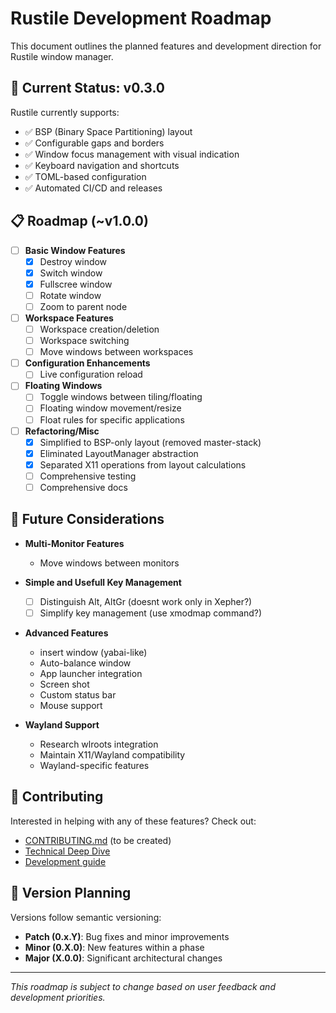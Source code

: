 # Rustile Development Roadmap

This document outlines the planned features and development direction for Rustile window manager.

## 🎯 Current Status: v0.3.0

Rustile currently supports:
- ✅ BSP (Binary Space Partitioning) layout
- ✅ Configurable gaps and borders
- ✅ Window focus management with visual indication
- ✅ Keyboard navigation and shortcuts
- ✅ TOML-based configuration
- ✅ Automated CI/CD and releases

## 📋 Roadmap (~v1.0.0)

- [ ] **Basic Window Features**
  - [x] Destroy window
  - [x] Switch window
  - [x] Fullscree window
  - [ ] Rotate window
  - [ ] Zoom to parent node

- [ ] **Workspace Features**
  - [ ] Workspace creation/deletion
  - [ ] Workspace switching
  - [ ] Move windows between workspaces

- [ ] **Configuration Enhancements**
  - [ ] Live configuration reload

- [ ] **Floating Windows**
  - [ ] Toggle windows between tiling/floating
  - [ ] Floating window movement/resize
  - [ ] Float rules for specific applications

- [ ] **Refactoring/Misc**
  - [x] Simplified to BSP-only layout (removed master-stack)
  - [x] Eliminated LayoutManager abstraction
  - [x] Separated X11 operations from layout calculations
  - [ ] Comprehensive testing
  - [ ] Comprehensive docs

## 🚀 Future Considerations

- **Multi-Monitor Features**
  - Move windows between monitors

- **Simple and Usefull Key Management**
  - [ ] Distinguish Alt, AltGr (doesnt work only in Xepher?)
  - [ ] Simplify key management (use xmodmap command?)

- **Advanced Features**
  - insert window (yabai-like)
  - Auto-balance window
  - App launcher integration
  - Screen shot
  - Custom status bar
  - Mouse support

- **Wayland Support**
  - Research wlroots integration
  - Maintain X11/Wayland compatibility
  - Wayland-specific features

## 🤝 Contributing

Interested in helping with any of these features? Check out:
- [CONTRIBUTING.md](../CONTRIBUTING.md) (to be created)
- [Technical Deep Dive](TECHNICAL_DEEP_DIVE.md)
- [Development guide](../CLAUDE.md)

## 📅 Version Planning

Versions follow semantic versioning:
- **Patch (0.x.Y)**: Bug fixes and minor improvements
- **Minor (0.X.0)**: New features within a phase
- **Major (X.0.0)**: Significant architectural changes

---

*This roadmap is subject to change based on user feedback and development priorities.*